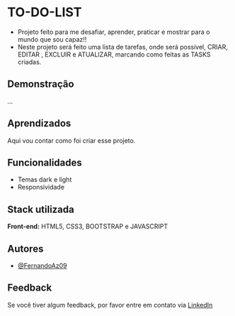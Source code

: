
# TO-DO-LIST

- Projeto feito para me desafiar, aprender, praticar e mostrar para o mundo que sou capaz!!
- Neste projeto será feito uma lista de tarefas, onde será possível, CRIAR, EDITAR , EXCLUIR e ATUALIZAR, marcando como feitas as TASKS criadas.




## Demonstração

...


## Aprendizados

Aqui vou contar como foi criar esse projeto.


## Funcionalidades

- Temas dark e light
- Responsividade


## Stack utilizada

**Front-end:** HTML5, CSS3, BOOTSTRAP e JAVASCRIPT
## Autores

- [@FernandoAz09](https://www.github.com/FernandoAz09)


## Feedback

Se você tiver algum feedback, por favor entre em contato via [LinkedIn](https://www.linkedin.com/in/azevedo-fernando/)

